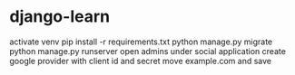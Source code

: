 # django-learn
activate venv
pip install -r requirements.txt 
python manage.py migrate
python manage.py runserver
open admins 
under social application create google provider with client id and secret
move example.com and save

